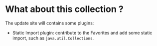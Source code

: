 # What about this collection ?

The update site will contains some plugins:

- Static Import plugin: contribute to the Favorites and add some static import, such as `java.util.Collections`.